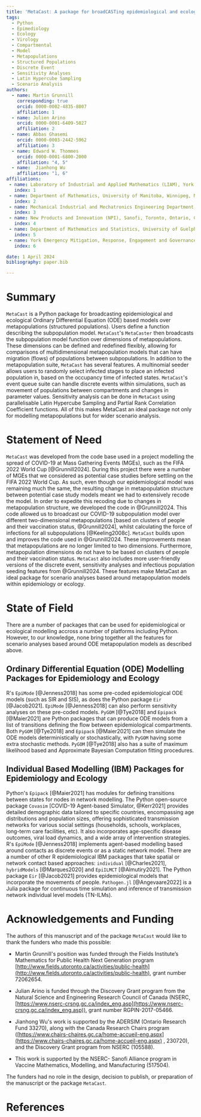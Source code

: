 ```yaml
---
title: 'MetaCast: A package for broadCASTing epidemiological and ecological models over META-populations.'
tags:
  - Python
  - Epimediology
  - Ecology
  - Virology
  - Compartmental
  - Model
  - Metapopulations
  - Structured Populations
  - Discrete Event
  - Sensitivity Analyses
  - Latin Hypercube Sampling
  - Scenario Analysis
authors:
  - name: Martin Grunnill
    corresponding: true 
    orcid: 0000-0002-4835-8007
    affiliation: 1
  - name: Julien Arino
    orcid: 0000-0001-6409-5027
    affiliation: 2
  - name: Abbas Ghasemi
    orcid: 0000-0003-2442-5962
    affiliation: 3
  - name: Edward W. Thommes
    orcid: 0000-0001-6800-2000
    affiliation: "4, 5"
  - name:  Jianhong Wu
    affiliation: "1, 6"
affiliations:
 - name: Laboratory of Industrial and Applied Mathematics (LIAM), York University, Toronto, Ontario, Canada
   index: 1
 - name: Department of Mathematics, University of Manitoba, Winnipeg, Manitoba, Canada
   index: 2
 - name: Mechanical Industrial and Mechatronics Engineering Department, Toronto Metropolitan University (TMU), Toronto, Ontario, Canada
   index: 3
 - name: New Products and Innovation (NPI), Sanofi, Toronto, Ontario, Canada
   index: 4
 - name: Department of Mathematics and Statistics, University of Guelph, Guelph, Ontario, Canada
   index: 5
 - name: York Emergency Mitigation, Response, Engagement and Governance Institute, York University, Toronto, Ontario, Canada
   index: 6

date: 1 April 2024
bibliography: paper.bib

---
```


# Summary

`MetaCast` is a Python package for broadcasting epidemiological and ecological Ordinary Differential Equation (ODE)
based models over metapopulations (structured populations). Users define a function describing the
subpopulation model. `MetaCast`'s `MetaCaster` then broadcasts the subpopulation model function over dimensions
of metapopulations. These dimensions can be defined and redefined flexibly, allowing for comparisons
of multidimensional metapopulation models that can have migration (flows) of populations between
subpopulations. In addition to the metapopulation suite, `MetaCast` has several features. A
multinomial seeder allows users to randomly select infected stages to place an infected
population in, based on the occupancy time of infected states. `MetaCast`'s event queue suite
can handle discrete events within simulations, such as movement of populations between compartments and changes in 
parameter values. Sensitivity analysis can be done in `MetaCast` using parallelisable Latin Hypercube Sampling and 
Partial Rank Correlation Coefficient functions. All of this makes MetaCast an ideal package not only for modelling 
metapopulations but for wider scenario analysis.

# Statement of Need

`MetaCast` was developed from the code base used in a project modelling the spread of 
COVID-19 at Mass Gathering Events (MGEs), such as the FIFA 2022 World Cup [@Grunnill2024]. 
During this project there were a number of MGEs that we considered as potential case studies
before settling on the FIFA 2022 World Cup. As such, even though our epidemiological model 
was remaining much the same, the resulting change in metapopulation structure between potential case study models
meant we had to extensively recode the model. In order to expedite this recoding due to changes in metapopulation
structure, we developed the code in @Grunnill2024. This code allowed us to broadcast our COVID-19 subpopulation model
over different two-dimensional metapopulations [based on clusters of people and their vaccination status, @Grunnill2024],
whilst calculating the force of infections for all subpopulations [@Keeling2008c]. 
`MetaCast` builds upon and improves the code used in @Grunnill2024. These improvements mean that metapopulations are no 
longer limited to two dimensions. Furthermore, metapopulation dimensions do not have to be based on clusters of people and their 
vaccination status. `MetaCast` also includes more user-friendly versions of the discrete event, sensitivity analyses and
infectious population seeding features from @Grunnill2024. These features make MetaCast an ideal package for scenario analyses
based around metapopulation models within epidemiology or ecology.

# State of Field

There are a number of packages that can be used for epidemiological or ecological modelling accross a number of 
platforms including Python. However, to our knowledge, none bring together all the features for scenario analyses based 
around ODE metapopulation models as described above.

## Ordinary Differential Equation (ODE) Modelling Packages for Epidemiology and Ecology
R's `EpiMode` [@Jenness2018] has some pre-coded epidemiological ODE models (such as SIR and SIS), as does
 the Python package `Eir` [@Jacob2021]. `EpiMode` [@Jenness2018] can also perform sensitivity analyses on these pre-coded 
models. `PyGOM` [@Tye2018] and `Epipack` [@Maier2021] are Python packages that can produce ODE models from 
a list of transitions defining the flow between epidemiological compartments. Both `PyGOM` [@Tye2018] and `Epipack` [@Maier2021] can 
then simulate the ODE models deterministically or stochastically, with `PyGOM` having some extra stochastic methods. 
`PyGOM` [@Tye2018] also has a suite of maximum likelihood based and Approximate Bayesian Computation fitting procedures.

## Individual Based Modelling (IBM) Packages for Epidemiology and Ecology
Python's `Epipack` [@Maier2021] has modules for defining transitions between states for nodes in network 
modelling. The Python open-source package `Covasim` [COVID-19 Agent-based Simulator, @Kerr2021] provides detailed
demographic data tailored to specific countries, encompassing age distributions and population sizes, offering 
sophisticated transmission networks for various social settings (households, schools, workplaces, long-term care 
facilities, etc). It also incorporates age-specific disease outcomes, viral load dynamics, and a wide array of 
intervention strategies. R's `EpiMode` [@Jenness2018] implements agent-based modelling based around contacts as 
discrete events or as a static network model. There are a number of other R epidemiological IBM packages that take 
spatial or network contact based approaches: `individual` [@Charles2021], `hybridModels` [@Marques2020] and `EpiILMCT` 
[@Almutiry2021]. The Python package `Eir` [@Jacob2021] provides epidemiological models that incorporate the movements of people. 
`Pathogen.jl` [@Angevaare2022] is a Julia package for continuous time simulation and inference of transmission network 
individual level models (TN-ILMs). 

# Acknowledgements and Funding

The authors of this manuscript and of the package `MetaCast` would like to thank the funders who made this possible:

* Martin Grunnill's position was funded through the Fields Institute’s Mathematics for Public Health Next Generation program 
[http://www.fields.utoronto.ca/activities/public-health](http://www.fields.utoronto.ca/activities/public-health), grant 
number 72062654. 

* Julian Arino is funded through the Discovery Grant program from the Natural Science and Engineering Research Council 
of Canada (NSERC, [https://www.nserc-crsng.gc.ca/index_eng.asp](https://www.nserc-crsng.gc.ca/index_eng.asp)), grant 
number RGPIN-2017-05466. 

* Jianhong Wu's work is supported by the ADERSIM (Ontario Research Fund 33270), along with the Canada Research Chairs 
program ([https://www.chairs-chaires.gc.ca/home-accueil-eng.aspx](https://www.chairs-chaires.gc.ca/home-accueil-eng.aspx)
, 230720), and the Discovery Grant program from NSERC (105588).

* This work is supported by the NSERC- Sanofi Alliance program in Vaccine Mathematics, Modelling, and Manufacturing (517504). 
 
The funders had no role in the design, decision to publish, or preparation of the manuscript or the package `MetaCast`.

# References
